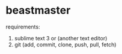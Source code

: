 # beastmaster

requirements:
1. sublime text 3 or (another text editor)
2. git (add, commit, clone, push, pull, fetch)